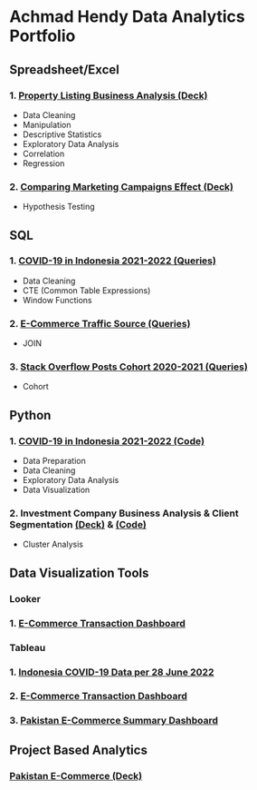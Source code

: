 # Achmad Hendy Data Analytics Portfolio
## Spreadsheet/Excel
### 1. [Property Listing Business Analysis (Deck)](https://docs.google.com/presentation/d/10-mxIKbm8fGjy-XmphRgE72RLDK7-SY3TsE45C6_vxs/edit?usp=sharing)
- Data Cleaning
- Manipulation
- Descriptive Statistics
- Exploratory Data Analysis
- Correlation
- Regression
### 2. [Comparing Marketing Campaigns Effect (Deck)](https://docs.google.com/presentation/d/1Vj725LiKhox9qPMxqEbH2si37WWsjLwPTKOYyXbZ8_U/edit?usp=sharing)
- Hypothesis Testing

## SQL
### 1. [COVID-19 in Indonesia 2021-2022 (Queries)](https://github.com/AchmadHendy/COVID-19-Indonesia-2021-2022/blob/main/Indonesia_COVID_Data_28062022.sql)
- Data Cleaning
- CTE (Common Table Expressions)
- Window Functions
### 2. [E-Commerce Traffic Source (Queries)](https://console.cloud.google.com/bigquery?sq=112288188025:d7ad8958f753472b8aabfac400f79e51)
- JOIN
### 3. [Stack Overflow Posts Cohort 2020-2021 (Queries)](https://console.cloud.google.com/bigquery?sq=112288188025:36f0945e485e47f987cd1c767e535cdd)
- Cohort

## Python
### 1. [COVID-19 in Indonesia 2021-2022 (Code)](https://github.com/AchmadHendy/COVID-19-Indonesia-2021-2022/blob/main/indonesia-covid-data-analysis-2021-2022.ipynb)
- Data Preparation
- Data Cleaning
- Exploratory Data Analysis
- Data Visualization

### 2. Investment Company Business Analysis & Client Segmentation [(Deck)](https://docs.google.com/presentation/d/1D7aapFvg6Grw-heTb4BLUpKcQFlzvm-Ot15cm-J0Qd0/edit?usp=sharing) & [(Code)](https://colab.research.google.com/drive/1CWvFqlfz_8xCCeDIwNyQGxg5wRu9YCYg?usp=sharing)
- Cluster Analysis

## Data Visualization Tools
### Looker
### 1. [E-Commerce Transaction Dashboard](https://lookerstudio.google.com/reporting/8009d65d-c733-48e0-a3f4-618d905f1ebe)
### Tableau 
### 1. [Indonesia COVID-19 Data per 28 June 2022](https://public.tableau.com/views/IndonesiaCOVIDData28062022/Dashboard1?:language=en-US&:display_count=n&:origin=viz_share_link)
### 2. [E-Commerce Transaction Dashboard](https://public.tableau.com/views/E-CommerceTransactionDashboard/Dashboard1?:language=en-US&:display_count=n&:origin=viz_share_link)
### 3. [Pakistan E-Commerce Summary Dashboard](https://public.tableau.com/views/PakistanE-CommerceSummaryDashboard/Dashboard2?:language=en-US&:display_count=n&:origin=viz_share_link)

## Project Based Analytics
### [Pakistan E-Commerce (Deck)](https://drive.google.com/file/d/1vOuphJizw0YYVGuEa98PPVN2wq-IDIxr/view?usp=share_link)
